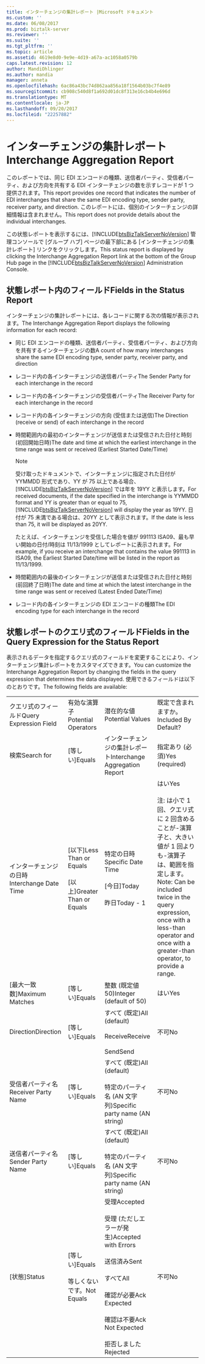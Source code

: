 ```yaml
---
title: インターチェンジの集計レポート |Microsoft ドキュメント
ms.custom: ''
ms.date: 06/08/2017
ms.prod: biztalk-server
ms.reviewer: ''
ms.suite: ''
ms.tgt_pltfrm: ''
ms.topic: article
ms.assetid: 4619e8d0-9e9e-4d19-a67a-ac1058a0579b
caps.latest.revision: 12
author: MandiOhlinger
ms.author: mandia
manager: anneta
ms.openlocfilehash: 6ac86a43bc74d862aa856a18f1564b03bc7f4e89
ms.sourcegitcommit: cb908c540d8f1a692d01dc8f313e16cb4b4e696d
ms.translationtype: MT
ms.contentlocale: ja-JP
ms.lasthandoff: 09/20/2017
ms.locfileid: "22257882"
---
```

# <a name="interchange-aggregation-report"></a><span data-ttu-id="2530a-102">インターチェンジの集計レポート</span><span class="sxs-lookup"><span data-stu-id="2530a-102">Interchange Aggregation Report</span></span>
<span data-ttu-id="2530a-103">このレポートでは、同じ EDI エンコードの種類、送信者パーティ、受信者パーティ、および方向を共有する EDI インターチェンジの数を示すレコードが 1 つ提供されます。</span><span class="sxs-lookup"><span data-stu-id="2530a-103">This report provides one record that indicates the number of EDI interchanges that share the same EDI encoding type, sender party, receiver party, and direction.</span></span> <span data-ttu-id="2530a-104">このレポートには、個別のインターチェンジの詳細情報は含まれません。</span><span class="sxs-lookup"><span data-stu-id="2530a-104">This report does not provide details about the individual interchanges.</span></span>  
  
 <span data-ttu-id="2530a-105">この状態レポートを表示するには、[!INCLUDE[btsBizTalkServerNoVersion](../includes/btsbiztalkservernoversion-md.md)] 管理コンソールで [グループ ハブ] ページの最下部にある [インターチェンジの集計レポート] リンクをクリックします。</span><span class="sxs-lookup"><span data-stu-id="2530a-105">This status report is displayed by clicking the Interchange Aggregation Report link at the bottom of the Group Hub page in the [!INCLUDE[btsBizTalkServerNoVersion](../includes/btsbiztalkservernoversion-md.md)] Administration Console.</span></span>  
  
## <a name="fields-in-the-status-report"></a><span data-ttu-id="2530a-106">状態レポート内のフィールド</span><span class="sxs-lookup"><span data-stu-id="2530a-106">Fields in the Status Report</span></span>  
 <span data-ttu-id="2530a-107">インターチェンジの集計レポートには、各レコードに関する次の情報が表示されます。</span><span class="sxs-lookup"><span data-stu-id="2530a-107">The Interchange Aggregation Report displays the following information for each record:</span></span>  
  
-   <span data-ttu-id="2530a-108">同じ EDI エンコードの種類、送信者パーティ、受信者パーティ、および方向を共有するインターチェンジの数</span><span class="sxs-lookup"><span data-stu-id="2530a-108">A count of how many interchanges share the same EDI encoding type, sender party, receiver party, and direction</span></span>  
  
-   <span data-ttu-id="2530a-109">レコード内の各インターチェンジの送信者パーティ</span><span class="sxs-lookup"><span data-stu-id="2530a-109">The Sender Party for each interchange in the record</span></span>  
  
-   <span data-ttu-id="2530a-110">レコード内の各インターチェンジの受信者パーティ</span><span class="sxs-lookup"><span data-stu-id="2530a-110">The Receiver Party for each interchange in the record</span></span>  
  
-   <span data-ttu-id="2530a-111">レコード内の各インターチェンジの方向 (受信または送信)</span><span class="sxs-lookup"><span data-stu-id="2530a-111">The Direction (receive or send) of each interchange in the record</span></span>  
  
-   <span data-ttu-id="2530a-112">時間範囲内の最初のインターチェンジが送信または受信された日付と時刻 (初回開始日時)</span><span class="sxs-lookup"><span data-stu-id="2530a-112">The date and time at which the earliest interchange in the time range was sent or received (Earliest Started Date/Time)</span></span>  
  
    > [!NOTE]
    >  <span data-ttu-id="2530a-113">受け取ったドキュメントで、インターチェンジに指定された日付が YYMMDD 形式であり、YY が 75 以上である場合、[!INCLUDE[btsBizTalkServerNoVersion](../includes/btsbiztalkservernoversion-md.md)] では年を 19YY と表示します。</span><span class="sxs-lookup"><span data-stu-id="2530a-113">For received documents, if the date specified in the interchange is YYMMDD format and YY is greater than or equal to 75, [!INCLUDE[btsBizTalkServerNoVersion](../includes/btsbiztalkservernoversion-md.md)] will display the year as 19YY.</span></span> <span data-ttu-id="2530a-114">日付が 75 未満である場合は、20YY として表示されます。</span><span class="sxs-lookup"><span data-stu-id="2530a-114">If the date is less than 75, it will be displayed as 20YY.</span></span>  
    >   
    >  <span data-ttu-id="2530a-115">たとえば、インターチェンジを受信した場合を値が 991113 ISA09、最も早い開始の日付/時刻は 11/13/1999 としてレポートに表示されます。</span><span class="sxs-lookup"><span data-stu-id="2530a-115">For example, if you receive an interchange that contains the value 991113 in ISA09, the Earliest Started Date/time will be listed in the report as 11/13/1999.</span></span>  
  
-   <span data-ttu-id="2530a-116">時間範囲内の最後のインターチェンジが送信または受信された日付と時刻 (前回終了日時)</span><span class="sxs-lookup"><span data-stu-id="2530a-116">The date and time at which the latest interchange in the time range was sent or received (Latest Ended Date/Time)</span></span>  
  
-   <span data-ttu-id="2530a-117">レコード内の各インターチェンジの EDI エンコードの種類</span><span class="sxs-lookup"><span data-stu-id="2530a-117">The EDI encoding type for each interchange in the record</span></span>  
  
## <a name="fields-in-the-query-expression-for-the-status-report"></a><span data-ttu-id="2530a-118">状態レポートのクエリ式のフィールド</span><span class="sxs-lookup"><span data-stu-id="2530a-118">Fields in the Query Expression for the Status Report</span></span>  
 <span data-ttu-id="2530a-119">表示されるデータを指定するクエリ式のフィールドを変更することにより、インターチェンジ集計レポートをカスタマイズできます。</span><span class="sxs-lookup"><span data-stu-id="2530a-119">You can customize the Interchange Aggregation Report by changing the fields in the query expression that determines the data displayed.</span></span> <span data-ttu-id="2530a-120">使用できるフィールドは以下のとおりです。</span><span class="sxs-lookup"><span data-stu-id="2530a-120">The following fields are available:</span></span>  
  
|||||  
|-|-|-|-|  
|<span data-ttu-id="2530a-121">クエリ式のフィールド</span><span class="sxs-lookup"><span data-stu-id="2530a-121">Query Expression Field</span></span>|<span data-ttu-id="2530a-122">有効な演算子</span><span class="sxs-lookup"><span data-stu-id="2530a-122">Potential Operators</span></span>|<span data-ttu-id="2530a-123">潜在的な値</span><span class="sxs-lookup"><span data-stu-id="2530a-123">Potential Values</span></span>|<span data-ttu-id="2530a-124">既定で含まれますか。</span><span class="sxs-lookup"><span data-stu-id="2530a-124">Included By Default?</span></span>|  
|<span data-ttu-id="2530a-125">検索</span><span class="sxs-lookup"><span data-stu-id="2530a-125">Search for</span></span>|<span data-ttu-id="2530a-126">[等しい]</span><span class="sxs-lookup"><span data-stu-id="2530a-126">Equals</span></span>|<span data-ttu-id="2530a-127">インターチェンジの集計レポート</span><span class="sxs-lookup"><span data-stu-id="2530a-127">Interchange Aggregation Report</span></span>|<span data-ttu-id="2530a-128">指定あり (必須)</span><span class="sxs-lookup"><span data-stu-id="2530a-128">Yes (required)</span></span>|  
|<span data-ttu-id="2530a-129">インターチェンジの日時</span><span class="sxs-lookup"><span data-stu-id="2530a-129">Interchange Date Time</span></span>|<span data-ttu-id="2530a-130">[以下]</span><span class="sxs-lookup"><span data-stu-id="2530a-130">Less Than or Equals</span></span><br /><br /> <span data-ttu-id="2530a-131">[以上]</span><span class="sxs-lookup"><span data-stu-id="2530a-131">Greater Than or Equals</span></span>|<span data-ttu-id="2530a-132">特定の日時</span><span class="sxs-lookup"><span data-stu-id="2530a-132">Specific Date Time</span></span><br /><br /> <span data-ttu-id="2530a-133">[今日]</span><span class="sxs-lookup"><span data-stu-id="2530a-133">Today</span></span><br /><br /> <span data-ttu-id="2530a-134">昨日</span><span class="sxs-lookup"><span data-stu-id="2530a-134">Today - 1</span></span>|<span data-ttu-id="2530a-135">はい</span><span class="sxs-lookup"><span data-stu-id="2530a-135">Yes</span></span><br /><br /> <span data-ttu-id="2530a-136">注: は小で 1 回、クエリ式に 2 回含めることが-演算子と、大きい値が 1 回よりも-演算子は、範囲を指定します。</span><span class="sxs-lookup"><span data-stu-id="2530a-136">Note: Can be included twice in the query expression, once with a less-than operator and once with a greater-than operator, to provide a range.</span></span>|  
|<span data-ttu-id="2530a-137">[最大一致数]</span><span class="sxs-lookup"><span data-stu-id="2530a-137">Maximum Matches</span></span>|<span data-ttu-id="2530a-138">[等しい]</span><span class="sxs-lookup"><span data-stu-id="2530a-138">Equals</span></span>|<span data-ttu-id="2530a-139">整数 (既定値 50)</span><span class="sxs-lookup"><span data-stu-id="2530a-139">Integer (default of 50)</span></span>|<span data-ttu-id="2530a-140">はい</span><span class="sxs-lookup"><span data-stu-id="2530a-140">Yes</span></span>|  
|<span data-ttu-id="2530a-141">Direction</span><span class="sxs-lookup"><span data-stu-id="2530a-141">Direction</span></span>|<span data-ttu-id="2530a-142">[等しい]</span><span class="sxs-lookup"><span data-stu-id="2530a-142">Equals</span></span>|<span data-ttu-id="2530a-143">すべて (既定)</span><span class="sxs-lookup"><span data-stu-id="2530a-143">All (default)</span></span><br /><br /> <span data-ttu-id="2530a-144">Receive</span><span class="sxs-lookup"><span data-stu-id="2530a-144">Receive</span></span><br /><br /> <span data-ttu-id="2530a-145">Send</span><span class="sxs-lookup"><span data-stu-id="2530a-145">Send</span></span>|<span data-ttu-id="2530a-146">不可</span><span class="sxs-lookup"><span data-stu-id="2530a-146">No</span></span>|  
|<span data-ttu-id="2530a-147">受信者パーティ名</span><span class="sxs-lookup"><span data-stu-id="2530a-147">Receiver Party Name</span></span>|<span data-ttu-id="2530a-148">[等しい]</span><span class="sxs-lookup"><span data-stu-id="2530a-148">Equals</span></span>|<span data-ttu-id="2530a-149">すべて (既定)</span><span class="sxs-lookup"><span data-stu-id="2530a-149">All (default)</span></span><br /><br /> <span data-ttu-id="2530a-150">特定のパーティ名 (AN 文字列)</span><span class="sxs-lookup"><span data-stu-id="2530a-150">Specific party name (AN string)</span></span>|<span data-ttu-id="2530a-151">不可</span><span class="sxs-lookup"><span data-stu-id="2530a-151">No</span></span>|  
|<span data-ttu-id="2530a-152">送信者パーティ名</span><span class="sxs-lookup"><span data-stu-id="2530a-152">Sender Party Name</span></span>|<span data-ttu-id="2530a-153">[等しい]</span><span class="sxs-lookup"><span data-stu-id="2530a-153">Equals</span></span>|<span data-ttu-id="2530a-154">すべて (既定)</span><span class="sxs-lookup"><span data-stu-id="2530a-154">All (default)</span></span><br /><br /> <span data-ttu-id="2530a-155">特定のパーティ名 (AN 文字列)</span><span class="sxs-lookup"><span data-stu-id="2530a-155">Specific party name (AN string)</span></span>|<span data-ttu-id="2530a-156">不可</span><span class="sxs-lookup"><span data-stu-id="2530a-156">No</span></span>|  
|<span data-ttu-id="2530a-157">[状態]</span><span class="sxs-lookup"><span data-stu-id="2530a-157">Status</span></span>|<span data-ttu-id="2530a-158">[等しい]</span><span class="sxs-lookup"><span data-stu-id="2530a-158">Equals</span></span><br /><br /> <span data-ttu-id="2530a-159">等しくないです。</span><span class="sxs-lookup"><span data-stu-id="2530a-159">Not Equals</span></span>|<span data-ttu-id="2530a-160">受理</span><span class="sxs-lookup"><span data-stu-id="2530a-160">Accepted</span></span><br /><br /> <span data-ttu-id="2530a-161">受理 (ただしエラーが発生)</span><span class="sxs-lookup"><span data-stu-id="2530a-161">Accepted with Errors</span></span><br /><br /> <span data-ttu-id="2530a-162">送信済み</span><span class="sxs-lookup"><span data-stu-id="2530a-162">Sent</span></span><br /><br /> <span data-ttu-id="2530a-163">すべて</span><span class="sxs-lookup"><span data-stu-id="2530a-163">All</span></span><br /><br /> <span data-ttu-id="2530a-164">確認が必要</span><span class="sxs-lookup"><span data-stu-id="2530a-164">Ack Expected</span></span><br /><br /> <span data-ttu-id="2530a-165">確認は不要</span><span class="sxs-lookup"><span data-stu-id="2530a-165">Ack Not Expected</span></span><br /><br /> <span data-ttu-id="2530a-166">拒否しました</span><span class="sxs-lookup"><span data-stu-id="2530a-166">Rejected</span></span>|<span data-ttu-id="2530a-167">不可</span><span class="sxs-lookup"><span data-stu-id="2530a-167">No</span></span>|